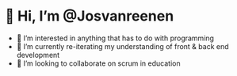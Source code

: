 # 👋 Hi, I’m @Josvanreenen

- 👀 I’m interested in anything that has to do with programming
- 🌱 I’m currently re-iterating my understanding of front & back end development 
- 💞️ I’m looking to collaborate on scrum in education

<!---
Josvanreenen/Josvanreenen is a ✨ special ✨ repository because its `README.md` (this file) appears on your GitHub profile.
You can click the Preview link to take a look at your changes.
--->
